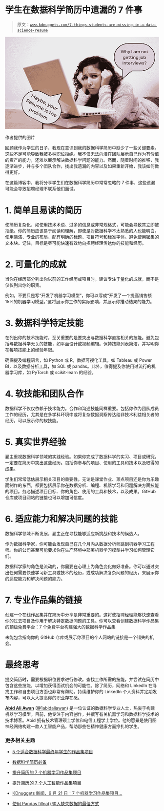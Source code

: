 # 学生在数据科学简历中遗漏的 7 件事

> 原文：[`www.kdnuggets.com/7-things-students-are-missing-in-a-data-science-resume`](https://www.kdnuggets.com/7-things-students-are-missing-in-a-data-science-resume)

![学生在数据科学简历中遗漏的 7 件事](img/9afb352c1ba6e9be15e9a15b7dbeb3bc.png)

作者提供的图片

回顾我作为学生的日子，我现在意识到我的数据科学简历中缺少了一些关键要素。这些不足可能导致我被多种职位拒绝。我不仅无法向潜在团队展示自己作为有价值的资产的能力，还难以展示解决数据科学问题的能力。然而，随着时间的推移，我逐渐进步，并与多个团队合作，找出我遗漏的内容以及如果重新开始，我该如何做得更好。

在这篇博客中，我将分享学生们在数据科学简历中常常忽略的 7 件事，这些遗漏可能会导致招聘经理不联系他们面试。

# 1\. 简单且易读的简历

使简历复杂化，如使用技术术语、过多的信息或非常规格式，可能会导致其立即被拒绝。你的简历应该易于阅读和理解，即使是对数据科学不太熟悉的人也能明白。使用简洁、专业的布局，配有明确的标题、项目符号和标准字体。避免使用密集的文本块。记住，目标是尽可能快速有效地向招聘经理传达你的技能和经历。

# 2\. 可量化的成就

当你在经历部分列出你以前的工作经历或项目时，建议专注于量化的成就，而不是仅仅列出你的职责。

例如，不要只是写“开发了机器学习模型”，你可以写成“开发了一个提高销售额 15%的机器学习模型。”这将展示你工作的实际影响，并展示你推动结果的能力。

# 3\. 数据科学特定技能

在列出你的技术技能时，至关重要的是要突出与数据科学直接相关的技能。避免包括与数据科学无关的技能，如平面设计或视频编辑。保持技能列表简洁，并写明你在每项技能上的经验年限。

确保提及编程语言，如 Python 或 R，数据可视化工具，如 Tableau 或 Power BI，以及数据分析工具，如 SQL 或 pandas。此外，值得提及你使用过流行的机器学习库，如 PyTorch 或 scikit-learn 的经验。

# 4\. 软技能和团队合作

数据科学不仅仅依赖于技术能力。合作和沟通技能同样重要。包括你作为团队成员工作的经历，尤其是在多学科环境中或将复杂数据洞察传达给非技术利益相关者的经历，可以展示你的软技能。

# 5\. 真实世界经验

雇主重视数据科学领域的实践经验。如果你完成了数据科学的实习、项目或研究，一定要在简历中突出这些经历。包括你参与的项目、使用的工具和技术以及取得的成果。

学生们常常低估展示相关项目的重要性。无论是课堂作业、顶点项目还是你为乐趣而制作的东西，都要包括展示你在数据分析、编程、机器学习和问题解决方面技能的项目。务必描述项目目标、你的角色、使用的工具和技术，以及成果。GitHub 仓库或项目网站的链接也可以增加可信度。

# 6\. 适应能力和解决问题的技能

数据科学领域不断发展，雇主正在寻找能够适应新挑战和技术的候选人。

作为数据科学家，你可能会发现自己在几个月内从数据分析师跳到机器学习工程师。你的公司甚至可能要求你在生产环境中部署机器学习模型并学习如何管理它们。

数据科学家的角色是流动的，你需要在心理上为角色变化做好准备。你可以通过突出任何需要快速学习新工具或技术的经历，或成功解决复杂问题的经历，来展示你的适应能力和解决问题的能力。

# 7\. 专业作品集的链接

创建一个在线作品集并在简历中分享是非常重要的。这将使招聘经理能够快速查看你的过去项目及你用于解决特定数据问题的工具。你可以查看创建数据科学作品集的顶级免费平台：7 个免费平台构建强大的数据科学作品集

未能包含指向你的 GitHub 仓库或展示你项目的个人网站的链接是一个错失的机会。

# 最终思考

提交简历时，需要根据职位要求进行修改。查找工作所需的技能，并尝试在简历中包含这些技能，以增加获得面试机会的可能性。除了简历，网络和 LinkedIn 在寻找工作和自由项目方面也非常有帮助。持续维护你的 LinkedIn 个人资料并定期发布内容，可以大大提高你的职业存在感。

[](https://www.polywork.com/kingabzpro)****[Abid Ali Awan](https://www.polywork.com/kingabzpro)**** ([@1abidaliawan](https://www.linkedin.com/in/1abidaliawan)) 是一位认证的数据科学专业人士，热衷于构建机器学习模型。目前，他专注于内容创作，并撰写有关机器学习和数据科学技术的技术博客。Abid 拥有技术管理硕士学位和电信工程学士学位。他的愿景是使用图神经网络构建一款人工智能产品，帮助那些在精神健康方面挣扎的学生。

### 更多相关主题

+   [5 个适合数据科学最终年学生的作品集项目](https://www.kdnuggets.com/5-portfolio-projects-for-final-year-data-science-students)

+   [数据科学简历必备](https://www.kdnuggets.com/2022/06/musthaves-data-science-resume.html)

+   [提升简历的 7 个机器学习作品集项目](https://www.kdnuggets.com/2022/09/7-machine-learning-portfolio-projects-boost-resume.html)

+   [提升简历的 7 个人工智能作品集项目](https://www.kdnuggets.com/7-ai-portfolio-projects-to-boost-the-resume)

+   [KDnuggets 新闻，9 月 21 日：7 个机器学习作品集项目…](https://www.kdnuggets.com/2022/n37.html)

+   [使用 Pandas fillna() 输入缺失数据的最佳方式](https://www.kdnuggets.com/2023/02/optimal-way-input-missing-data-pandas-fillna.html)

